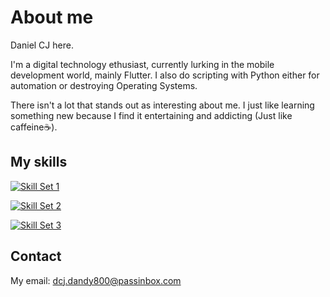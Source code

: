 # About me

Daniel CJ here.

I'm a digital technology ethusiast, currently lurking in the mobile development world, mainly Flutter. I also do scripting with Python either for automation or destroying Operating Systems.

There isn't a lot that stands out as interesting about me. I just like learning something new because I find it entertaining and addicting (Just like caffeine☕).

## My skills

[![Skill Set 1](https://skillicons.dev/icons?i=flutter,git,firebase,supabase,githubactions
)](https://skillicons.dev)

[![Skill Set 2](https://skillicons.dev/icons?i=py,dart,java,postgres,sqlite,md,bash,regex
)](https://skillicons.dev)

[![Skill Set 3](https://skillicons.dev/icons?i=vscode,atom,anaconda,figma,ps,materialui,github,linux,ubuntu,debian,
)](https://skillicons.dev)


## Contact

My email: dcj.dandy800@passinbox.com
